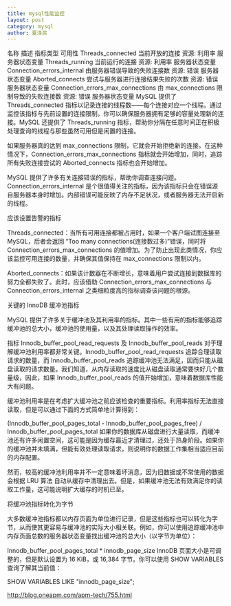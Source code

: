 ```yaml
---
title: mysql性能监控
layout: post
category: mysql
author: 夏泽民
---
```

名称	描述	指标类型	可用性
Threads_connected	当前开放的连接	资源: 利用率	服务器状态变量
Threads_running	当前运行的连接	资源: 利用率	服务器状态变量
Connection_errors_internal	由服务器错误导致的失败连接数	资源: 错误	服务器状态变量
Aborted_connects	尝试与服务器进行连接结果失败的次数	资源: 错误	服务器状态变量
Connection_errors_max_connections	由 max_connections 限制导致的失败连接数	资源: 错误	服务器状态变量
MySQL 提供了 Threads_connected 指标以记录连接的线程数——每个连接对应一个线程。通过监控该指标与先前设置的连接限制，你可以确保服务器拥有足够的容量处理新的连接。MySQL 还提供了 Threads_running 指标，帮助你分隔在任意时间正在积极处理查询的线程与那些虽然可用但是闲置的连接。

如果服务器真的达到 max_connections 限制，它就会开始拒绝新的连接。在这种情况下，Connection_errors_max_connections 指标就会开始增加，同时，追踪所有失败连接尝试的 Aborted_connects 指标也会开始增加。

MySQL 提供了许多有关连接错误的指标，帮助你调查连接问题。Connection_errors_internal 是个很值得关注的指标，因为该指标只会在错误源自服务器本身时增加。内部错误可能反映了内存不足状况，或者服务器无法开启新的线程。

应该设置告警的指标

Threads_connected：当所有可用连接都被占用时，如果一个客户端试图连接至 MySQL，后者会返回 “Too many connections(连接数过多)”错误，同时将 Connection_errors_max_connections 的值增加。为了防止出现此类情况，你应该监控可用连接的数量，并确保其值保持在 max_connections 限制以内。

Aborted_connects：如果该计数器在不断增长，意味着用户尝试连接到数据库的努力全都失败了。此时，应该借助 Connection_errors_max_connections 与  Connection_errors_internal 之类细粒度高的指标调查该问题的根源。
<!-- more -->
关键的 InnoDB 缓冲池指标

MySQL 提供了许多关于缓冲池及其利用率的指标。其中一些有用的指标能够追踪缓冲池的总大小，缓冲池的使用量，以及其处理读取操作的效率。

指标 Innodb_buffer_pool_read_requests 及 Innodb_buffer_pool_reads 对于理解缓冲池利用率都非常关键。Innodb_buffer_pool_read_requests 追踪合理读取请求的数量，而 Innodb_buffer_pool_reads 追踪缓冲池无法满足，因而只能从磁盘读取的请求数量。我们知道，从内存读取的速度比从磁盘读取通常要快好几个数量级，因此，如果 Innodb_buffer_pool_reads 的值开始增加，意味着数据库性能大有问题。

缓冲池利用率是在考虑扩大缓冲池之前应该检查的重要指标。利用率指标无法直接读取，但是可以通过下面的方式简单地计算得到：

(Innodb_buffer_pool_pages_total - Innodb_buffer_pool_pages_free) / 
 Innodb_buffer_pool_pages_total
如果你的数据库从磁盘进行大量读取，而缓冲池还有许多闲置空间，这可能是因为缓存最近才清理过，还处于热身阶段。如果你的缓冲池并未填满，但能有效处理读取请求，则说明你的数据工作集相当适应目前的内存配置。

然而，较高的缓冲池利用率并不一定意味着坏消息，因为旧数据或不常使用的数据会根据 LRU 算法 自动从缓存中清理出去。但是，如果缓冲池无法有效满足你的读取工作量，这可能说明扩大缓存的时机已至。

将缓冲池指标转化为字节

大多数缓冲池指标都以内存页面为单位进行记录，但是这些指标也可以转化为字节，从而使其更容易与缓冲池的实际大小相关联。例如，你可以使用追踪缓冲池中内存页面总数的服务器状态变量找出缓冲池的总大小（以字节为单位）：

Innodb_buffer_pool_pages_total * innodb_page_size
InnoDB 页面大小是可调整的，但是默认设置为 16 KiB，或 16,384 字节。你可以使用 SHOW VARIABLES 查询了解其当前值：

SHOW VARIABLES LIKE "innodb_page_size";

http://blog.oneapm.com/apm-tech/755.html
